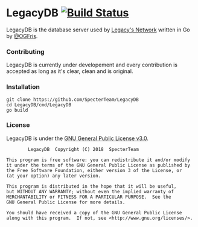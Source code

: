 # LegacyDB [![Build Status](https://travis-ci.com/SpecterTeam/LegacyDB.svg?branch=master)](https://travis-ci.com/SpecterTeam/LegacyDB)
LegacyDB is the database server used by [Legacy's Network](https://twitter.com/LegacyUHCs) written in Go by [@OGFris](https://twitter.com/OGFris).

### Contributing
 LegacyDB is currently under developement and every contribution is accepted as long as it's clear, clean and is original.
 
### Installation
    git clone https://github.com/SpecterTeam/LegacyDB
    cd LegacyDB/cmd/LegacyDB
    go build
 
 ### License
 LegacyDB is under the [GNU General Public License v3.0](https://github.com/SpecterTeam/LegacyDB/blob/master/LICENSE).
 
            LegacyDB  Copyright (C) 2018  SpecterTeam

    This program is free software: you can redistribute it and/or modify
    it under the terms of the GNU General Public License as published by
    the Free Software Foundation, either version 3 of the License, or
    (at your option) any later version.

    This program is distributed in the hope that it will be useful,
    but WITHOUT ANY WARRANTY; without even the implied warranty of
    MERCHANTABILITY or FITNESS FOR A PARTICULAR PURPOSE.  See the
    GNU General Public License for more details.

    You should have received a copy of the GNU General Public License
    along with this program.  If not, see <http://www.gnu.org/licenses/>.
